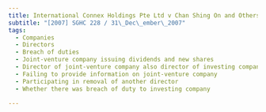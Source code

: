 ```yaml
---
title: International Connex Holdings Pte Ltd v Chan Shing On and Others
subtitle: "[2007] SGHC 228 / 31\_Dec\_ember\_2007"
tags:
  - Companies
  - Directors
  - Breach of duties
  - Joint-venture company issuing dividends and new shares
  - Director of joint-venture company also director of investing company
  - Failing to provide information on joint-venture company
  - Participating in removal of another director
  - Whether there was breach of duty to investing company

---
```


